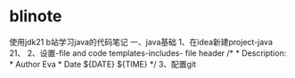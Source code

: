 # blinote
使用jdk21
b站学习java的代码笔记
一、java基础
	1、在idea新建project-java 21、
	2、设置-file and code templates-includes- file header
	/*
	* Description:
	* Author Eva
	* Date ${DATE} ${TIME}
	*/
	3、配置git